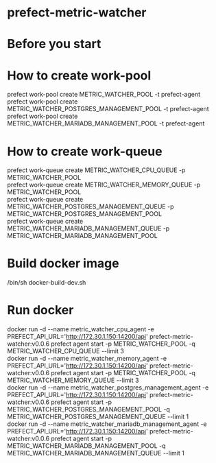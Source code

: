 # prefect-metric-watcher

# Before you start
# How to create work-pool
prefect work-pool create METRIC_WATCHER_POOL -t prefect-agent  
prefect work-pool create METRIC_WATCHER_POSTGRES_MANAGEMENT_POOL -t prefect-agent  
prefect work-pool create METRIC_WATCHER_MARIADB_MANAGEMENT_POOL -t prefect-agent  

# How to create work-queue
prefect work-queue create METRIC_WATCHER_CPU_QUEUE -p METRIC_WATCHER_POOL  
prefect work-queue create METRIC_WATCHER_MEMORY_QUEUE -p METRIC_WATCHER_POOL  
prefect work-queue create METRIC_WATCHER_POSTGRES_MANAGEMENT_QUEUE -p METRIC_WATCHER_POSTGRES_MANAGEMENT_POOL  
prefect work-queue create METRIC_WATCHER_MARIADB_MANAGEMENT_QUEUE -p METRIC_WATCHER_MARIADB_MANAGEMENT_POOL  

# Build docker image
/bin/sh docker-build-dev.sh  

# Run docker
docker run -d --name metric_watcher_cpu_agent -e PREFECT_API_URL='http://172.30.1.150:14200/api' prefect-metric-watcher:v0.0.6 prefect agent start -p METRIC_WATCHER_POOL -q METRIC_WATCHER_CPU_QUEUE --limit 3  
docker run -d --name metric_watcher_memory_agent -e PREFECT_API_URL='http://172.30.1.150:14200/api' prefect-metric-watcher:v0.0.6 prefect agent start -p METRIC_WATCHER_POOL -q METRIC_WATCHER_MEMORY_QUEUE --limit 3  
docker run -d --name metric_watcher_postgres_management_agent -e PREFECT_API_URL='http://172.30.1.150:14200/api' prefect-metric-watcher:v0.0.6 prefect agent start -p METRIC_WATCHER_POSTGRES_MANAGEMENT_POOL -q METRIC_WATCHER_POSTGRES_MANAGEMENT_QUEUE --limit 1  
docker run -d --name metric_watcher_mariadb_management_agent -e PREFECT_API_URL='http://172.30.1.150:14200/api' prefect-metric-watcher:v0.0.6 prefect agent start -p METRIC_WATCHER_MARIADB_MANAGEMENT_POOL -q METRIC_WATCHER_MARIADB_MANAGEMENT_QUEUE --limit 1  
